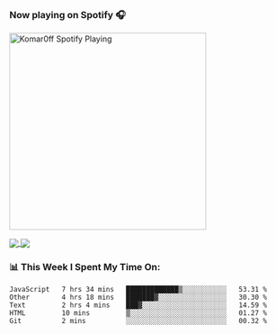 ### Now playing on Spotify 🎧

[<img src="https://spotify-playing-puce.vercel.app/api/spotify" alt="Komar0ff Spotify Playing" width="350" />](https://open.spotify.com/user/s6zkxrrclsh72vtvdrqm8ttji)

<a href="https://github.com/Komar0ff/Komar0ff">
  <img align="center" src="https://github-readme-stats.vercel.app/api?username=Komar0ff&count_private=true&show_icons=true&line_height=27&count_private=true&theme=graywhite" />
</a>

<a href="https://github.com/Komar0ff?tab=repositories">
  <img align="center" src="https://github-readme-stats.vercel.app/api/top-langs/?username=Komar0ff&hide=css,html&theme=graywhite" />
</a>

### 📊 This Week I Spent My Time On:
<!--START_SECTION:waka-->
```text
JavaScript   7 hrs 34 mins   █████████████▒░░░░░░░░░░░   53.31 % 
Other        4 hrs 18 mins   ███████▓░░░░░░░░░░░░░░░░░   30.30 % 
Text         2 hrs 4 mins    ███▓░░░░░░░░░░░░░░░░░░░░░   14.59 % 
HTML         10 mins         ▒░░░░░░░░░░░░░░░░░░░░░░░░   01.27 % 
Git          2 mins          ░░░░░░░░░░░░░░░░░░░░░░░░░   00.32 % 
```
<!--END_SECTION:waka-->
